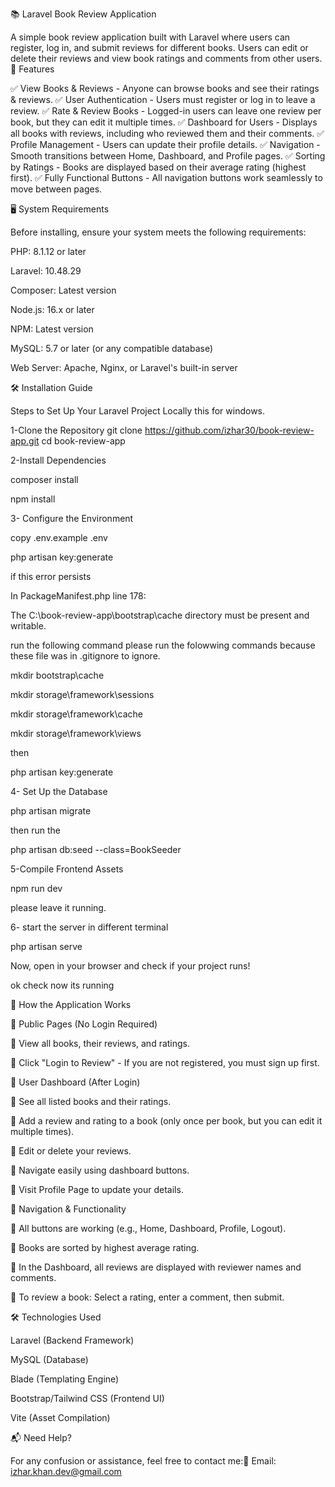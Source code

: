 📚 Laravel Book Review Application

A simple book review application built with Laravel where users can register, log in, and submit reviews for different books. Users can edit or delete their reviews and view book ratings and comments from other users.
🚀 Features

✅ View Books & Reviews - Anyone can browse books and see their ratings & reviews.
✅ User Authentication - Users must register or log in to leave a review.
✅ Rate & Review Books - Logged-in users can leave one review per book, but they can edit it multiple times.
✅ Dashboard for Users - Displays all books with reviews, including who reviewed them and their comments.
✅ Profile Management - Users can update their profile details.
✅ Navigation - Smooth transitions between Home, Dashboard, and Profile pages.
✅ Sorting by Ratings - Books are displayed based on their average rating (highest first).
✅ Fully Functional Buttons - All navigation buttons work seamlessly to move between pages.


🖥️ System Requirements

Before installing, ensure your system meets the following requirements:

PHP: 8.1.12 or later

Laravel: 10.48.29

Composer: Latest version

Node.js: 16.x or later

NPM: Latest version

MySQL: 5.7 or later (or any compatible database)

Web Server: Apache, Nginx, or Laravel's built-in server

🛠️ Installation Guide

Steps to Set Up Your Laravel Project Locally this for windows.

1-Clone the Repository
git clone https://github.com/izhar30/book-review-app.git
cd book-review-app


2-Install Dependencies

composer install

npm install

3- Configure the Environment

  copy .env.example .env

  php artisan key:generate

if this error persists

In PackageManifest.php line 178:

  The C:\book-review-app\bootstrap\cache directory must be present and writable.

run the following command
 please run  the folowwing commands because these file was in .gitignore to ignore.
 
 mkdir bootstrap\cache
 
mkdir storage\framework\sessions

mkdir storage\framework\cache

mkdir storage\framework\views
  
then

  php artisan key:generate


4- Set Up the Database

php artisan migrate 

then run the 

php artisan db:seed --class=BookSeeder


5-Compile Frontend Assets

npm run dev

please leave it running.

6- start the server in different terminal 

php artisan serve

Now, open  in your browser and check if your project runs!

ok check now its running



🎯 How the Application Works

🔹 Public Pages (No Login Required)

📌 View all books, their reviews, and ratings.

📌 Click "Login to Review" - If you are not registered, you must sign up first.

🔹 User Dashboard (After Login)

📌 See all listed books and their ratings.

📌 Add a review and rating to a book (only once per book, but you can edit it multiple times).

📌 Edit or delete your reviews.

📌 Navigate easily using dashboard buttons.

📌 Visit Profile Page to update your details.

🔹 Navigation & Functionality

📌 All buttons are working (e.g., Home, Dashboard, Profile, Logout).

📌 Books are sorted by highest average rating.

📌 In the Dashboard, all reviews are displayed with reviewer names and comments.

📌 To review a book: Select a rating, enter a comment, then submit.

🛠️ Technologies Used

Laravel (Backend Framework)

MySQL (Database)

Blade (Templating Engine)

Bootstrap/Tailwind CSS (Frontend UI)

Vite (Asset Compilation)

📬 Need Help?

For any confusion or assistance, feel free to contact me:📧 Email: izhar.khan.dev@gmail.com
